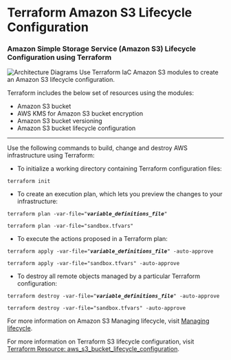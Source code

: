 # Terraform Amazon S3 Lifecycle Configuration
### Amazon Simple Storage Service (Amazon S3) Lifecycle Configuration using Terraform

![Architecture Diagrams](https://user-images.githubusercontent.com/47545538/208871708-aec4f8ee-6ce0-44c2-a0f1-35f892b98ff8.jpeg)
Use Terraform IaC Amazon S3 modules to create an Amazon S3 lifecycle configuration.

Terraform includes the below set of resources using the modules:
* Amazon S3 bucket
* AWS KMS for Amazon S3 bucket encryption
* Amazon S3 bucket versioning
* Amazon S3 bucket lifecycle configuration

___

Use the following commands to build, change and destroy AWS infrastructure using Terraform:
* To initialize a working directory containing Terraform configuration files:

<pre><code>terraform init</pre></code>

* To create an execution plan, which lets you preview the changes to your infrastructure:

<pre><code>terraform plan -var-file="<b><i>variable_definitions_file</b></i>"</pre></code>
<pre><code>terraform plan -var-file="sandbox.tfvars"</pre></code>

* To execute the actions proposed in a Terraform plan:
<pre><code>terraform apply -var-file="<b><i>variable_definitions_file</b></i>" -auto-approve</pre></code>
<pre><code>terraform apply -var-file="sandbox.tfvars" -auto-approve</pre></code>

* To destroy all remote objects managed by a particular Terraform configuration:
<pre><code>terraform destroy -var-file="<b><i>variable_definitions_file</b></i>" -auto-approve</pre></code>
<pre><code>terraform destroy -var-file="sandbox.tfvars" -auto-approve</pre></code>

For more information on Amazon S3 Managing lifecycle, visit [Managing lifecycle](https://docs.aws.amazon.com/AmazonS3/latest/userguide/object-lifecycle-mgmt.html).

For more information on Terraform S3 lifecycle configuration, visit [Terraform Resource: aws_s3_bucket_lifecycle_configuration](https://registry.terraform.io/providers/hashicorp/aws/latest/docs/resources/s3_bucket_lifecycle_configuration).